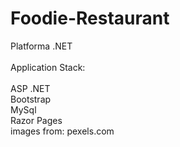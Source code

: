 # Foodie-Restaurant

Platforma .NET <br>
<br>Application Stack:<br> <br>
ASP .NET<br>
Bootstrap<br>
MySql<br>
Razor Pages<br>
images from: pexels.com

